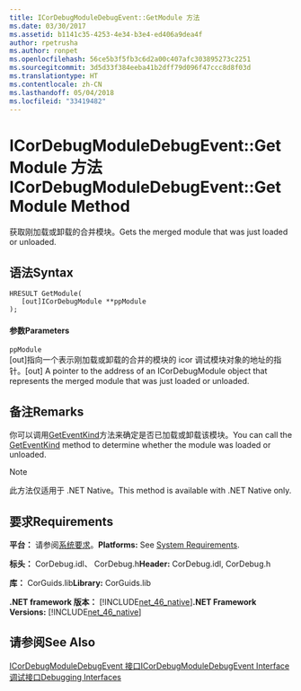 ```yaml
---
title: ICorDebugModuleDebugEvent::GetModule 方法
ms.date: 03/30/2017
ms.assetid: b1141c35-4253-4e34-b3e4-ed406a9dea4f
author: rpetrusha
ms.author: ronpet
ms.openlocfilehash: 56ce5b3f5fb3c6d2a00c407afc303895273c2251
ms.sourcegitcommit: 3d5d33f384eeba41b2dff79d096f47ccc8d8f03d
ms.translationtype: HT
ms.contentlocale: zh-CN
ms.lasthandoff: 05/04/2018
ms.locfileid: "33419482"
---
```

# <a name="icordebugmoduledebugeventgetmodule-method"></a><span data-ttu-id="d1c0a-102">ICorDebugModuleDebugEvent::GetModule 方法</span><span class="sxs-lookup"><span data-stu-id="d1c0a-102">ICorDebugModuleDebugEvent::GetModule Method</span></span>
<span data-ttu-id="d1c0a-103">获取刚加载或卸载的合并模块。</span><span class="sxs-lookup"><span data-stu-id="d1c0a-103">Gets the merged module that was just loaded or unloaded.</span></span>  
  
## <a name="syntax"></a><span data-ttu-id="d1c0a-104">语法</span><span class="sxs-lookup"><span data-stu-id="d1c0a-104">Syntax</span></span>  
  
```  
HRESULT GetModule(  
   [out]ICorDebugModule **ppModule  
);  
```  
  
#### <a name="parameters"></a><span data-ttu-id="d1c0a-105">参数</span><span class="sxs-lookup"><span data-stu-id="d1c0a-105">Parameters</span></span>  
 `ppModule`  
 <span data-ttu-id="d1c0a-106">[out]指向一个表示刚加载或卸载的合并的模块的 icor 调试模块对象的地址的指针。</span><span class="sxs-lookup"><span data-stu-id="d1c0a-106">[out] A pointer to the address of an ICorDebugModule object that represents the merged module that was just loaded or unloaded.</span></span>  
  
## <a name="remarks"></a><span data-ttu-id="d1c0a-107">备注</span><span class="sxs-lookup"><span data-stu-id="d1c0a-107">Remarks</span></span>  
 <span data-ttu-id="d1c0a-108">你可以调用[GetEventKind](../../../../docs/framework/unmanaged-api/debugging/icordebugdebugevent-geteventkind-method.md)方法来确定是否已加载或卸载该模块。</span><span class="sxs-lookup"><span data-stu-id="d1c0a-108">You can call the [GetEventKind](../../../../docs/framework/unmanaged-api/debugging/icordebugdebugevent-geteventkind-method.md) method to determine whether the module was loaded or unloaded.</span></span>  
  
> [!NOTE]
>  <span data-ttu-id="d1c0a-109">此方法仅适用于 .NET Native。</span><span class="sxs-lookup"><span data-stu-id="d1c0a-109">This method is available with .NET Native only.</span></span>  
  
## <a name="requirements"></a><span data-ttu-id="d1c0a-110">要求</span><span class="sxs-lookup"><span data-stu-id="d1c0a-110">Requirements</span></span>  
 <span data-ttu-id="d1c0a-111">**平台：** 请参阅[系统要求](../../../../docs/framework/get-started/system-requirements.md)。</span><span class="sxs-lookup"><span data-stu-id="d1c0a-111">**Platforms:** See [System Requirements](../../../../docs/framework/get-started/system-requirements.md).</span></span>  
  
 <span data-ttu-id="d1c0a-112">**标头：** CorDebug.idl、 CorDebug.h</span><span class="sxs-lookup"><span data-stu-id="d1c0a-112">**Header:** CorDebug.idl, CorDebug.h</span></span>  
  
 <span data-ttu-id="d1c0a-113">**库：** CorGuids.lib</span><span class="sxs-lookup"><span data-stu-id="d1c0a-113">**Library:** CorGuids.lib</span></span>  
  
 <span data-ttu-id="d1c0a-114">**.NET framework 版本：** [!INCLUDE[net_46_native](../../../../includes/net-46-native-md.md)]</span><span class="sxs-lookup"><span data-stu-id="d1c0a-114">**.NET Framework Versions:** [!INCLUDE[net_46_native](../../../../includes/net-46-native-md.md)]</span></span>  
  
## <a name="see-also"></a><span data-ttu-id="d1c0a-115">请参阅</span><span class="sxs-lookup"><span data-stu-id="d1c0a-115">See Also</span></span>  
 [<span data-ttu-id="d1c0a-116">ICorDebugModuleDebugEvent 接口</span><span class="sxs-lookup"><span data-stu-id="d1c0a-116">ICorDebugModuleDebugEvent Interface</span></span>](../../../../docs/framework/unmanaged-api/debugging/icordebugmoduledebugevent-interface.md)  
 [<span data-ttu-id="d1c0a-117">调试接口</span><span class="sxs-lookup"><span data-stu-id="d1c0a-117">Debugging Interfaces</span></span>](../../../../docs/framework/unmanaged-api/debugging/debugging-interfaces.md)

